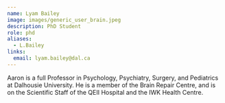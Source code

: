 ```yaml
---
name: Lyam Bailey
image: images/generic_user_brain.jpeg
description: PhD Student
role: phd
aliases:
  - L.Bailey
links:
  email: lyam.bailey@dal.ca
---
```


Aaron is a full Professor in Psychology, Psychiatry, Surgery, and Pediatrics at Dalhousie University. He is a member of the Brain Repair Centre, and is on the Scientific Staff of the QEII Hospital and the IWK Health Centre.
